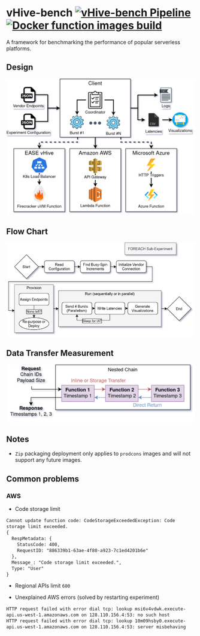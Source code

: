 # vHive-bench [![vHive-bench Pipeline](https://github.com/ease-lab/vhive-bench/actions/workflows/pipeline.yml/badge.svg)](https://github.com/ease-lab/vhive-bench/actions/workflows/pipeline.yml) [![Docker function images build](https://github.com/ease-lab/vhive-bench/actions/workflows/image-build.yml/badge.svg)](https://github.com/ease-lab/vhive-bench/actions/workflows/image-build.yml)
A framework for benchmarking the performance of popular serverless platforms. 

## Design
![design](design/diagram.png)

## Flow Chart
![flow chart](design/flow-chart.png)

## Data Transfer Measurement
![transfer method](design/transfer-method.png)

## Notes

- `Zip` packaging deployment only applies to `prodcons` images and will not support any future images.

## Common problems

### AWS
- Code storage limit
```
Cannot update function code: CodeStorageExceededException: Code storage limit exceeded.
{
  RespMetadata: {
    StatusCode: 400,
    RequestID: "886339b1-63ae-4f80-a923-7c1ed4201b6e"
  },
  Message_: "Code storage limit exceeded.",
  Type: "User"
}
```

- Regional APIs limit `600`

- Unexplained AWS errors (solved by restarting experiment)

```
HTTP request failed with error dial tcp: lookup msi6v4vdwk.execute-api.us-west-1.amazonaws.com on 128.110.156.4:53: no such host 
HTTP request failed with error dial tcp: lookup 10m09hsby0.execute-api.us-west-1.amazonaws.com on 128.110.156.4:53: server misbehaving 
```